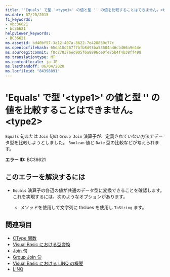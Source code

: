 ```yaml
---
title: "'Equals' で型 '<type1>' の値と型 '' の値を比較することはできません。<type2>"
ms.date: 07/20/2015
f1_keywords:
- vbc36621
- bc36621
helpviewer_keywords:
- BC36621
ms.assetid: bd40bf57-3a12-407a-8622-7e428850c77c
ms.openlocfilehash: 65da10d267f7bfb8d93ba53604a46cbd66a9e44e
ms.sourcegitcommit: f8c270376ed905f6a8896ce0fe25b4f4b38ff498
ms.translationtype: MT
ms.contentlocale: ja-JP
ms.lasthandoff: 06/04/2020
ms.locfileid: "84398891"
---
```

# <a name="equals-cannot-compare-a-value-of-type-type1-with-a-value-of-type-type2"></a>'Equals' で型 '\<type1>' の値と型 '' の値を比較することはできません。\<type2>

`Equals` 句または `Join` 句の `Group Join` 演算子が、定義されていない方法でデータ型を比較しようとしました。 `Boolean` 値と `Date` 型の比較などが考えられます。

**エラー ID:** BC36621

## <a name="to-correct-this-error"></a>このエラーを解決するには

- `Equals` 演算子の各辺の値が共通のデータ型に変換できることを確認します。 これを実現するには、次のようなオプションがあります。

  - メソッドを使用して文字列に thslues を使用し `ToString` ます。

## <a name="see-also"></a>関連項目

- [CType 関数](../language-reference/functions/ctype-function.md)
- [Visual Basic における型変換](../programming-guide/language-features/data-types/type-conversions.md)
- [Join 句](../language-reference/queries/join-clause.md)
- [Group Join 句](../language-reference/queries/group-join-clause.md)
- [Visual Basic における LINQ の概要](../programming-guide/language-features/linq/introduction-to-linq.md)
- [LINQ](../programming-guide/language-features/linq/index.md)
